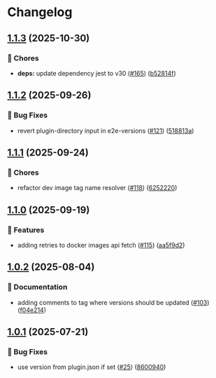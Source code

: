 # Changelog

## [1.1.3](https://github.com/grafana/plugin-actions/compare/e2e-version/v1.1.2...e2e-version/v1.1.3) (2025-10-30)


### 🔧 Chores

* **deps:** update dependency jest to v30 ([#165](https://github.com/grafana/plugin-actions/issues/165)) ([b52814f](https://github.com/grafana/plugin-actions/commit/b52814fde791b29d80b42b3fbf6d5479f7f5d2c3))

## [1.1.2](https://github.com/grafana/plugin-actions/compare/e2e-version/v1.1.1...e2e-version/v1.1.2) (2025-09-26)


### 🐛 Bug Fixes

* revert plugin-directory input in e2e-versions ([#121](https://github.com/grafana/plugin-actions/issues/121)) ([518813a](https://github.com/grafana/plugin-actions/commit/518813aca6975f1a2d337276f080e7eea31f917b))

## [1.1.1](https://github.com/grafana/plugin-actions/compare/e2e-version/v1.1.0...e2e-version/v1.1.1) (2025-09-24)


### 🔧 Chores

* refactor dev image tag name resolver  ([#118](https://github.com/grafana/plugin-actions/issues/118)) ([6252220](https://github.com/grafana/plugin-actions/commit/6252220e7005d1030d1484a483b88719eae4ed2e))

## [1.1.0](https://github.com/grafana/plugin-actions/compare/e2e-version/v1.0.2...e2e-version/v1.1.0) (2025-09-19)


### 🎉 Features

* adding retries to docker images api fetch ([#115](https://github.com/grafana/plugin-actions/issues/115)) ([aa5f9d2](https://github.com/grafana/plugin-actions/commit/aa5f9d2f5cea71c5ba3b0c90733d05f53b209998))

## [1.0.2](https://github.com/grafana/plugin-actions/compare/e2e-version/v1.0.1...e2e-version/v1.0.2) (2025-08-04)


### 📝 Documentation

* adding comments to tag where versions should be updated ([#103](https://github.com/grafana/plugin-actions/issues/103)) ([f04e214](https://github.com/grafana/plugin-actions/commit/f04e21488739016924156a57530ff8cb99041232))

## [1.0.1](https://github.com/grafana/plugin-actions/compare/e2e-version/v1.0.0...e2e-version/v1.0.1) (2025-07-21)


### 🐛 Bug Fixes

* use version from plugin.json if set ([#25](https://github.com/grafana/plugin-actions/issues/25)) ([8600940](https://github.com/grafana/plugin-actions/commit/860094027d825ce1c62d2e5c00ff1278ba068f3c))
